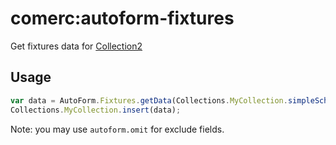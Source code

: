 # comerc:autoform-fixtures
Get fixtures data for [Collection2](https://github.com/aldeed/meteor-collection2)

Usage
-----
```javascript
var data = AutoForm.Fixtures.getData(Collections.MyCollection.simpleSchema());
Collections.MyCollection.insert(data);
```
Note: you may use `autoform.omit` for exclude fields.
